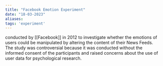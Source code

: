 ```yaml
---
title: "Facebook Emotion Experiment"
date: "18-03-2023"
aliases: 
tags: 'experiment'
---
```


conducted by [[Facebook]] in 2012 to investigate whether the emotions of users could be manipulated by altering the content of their News Feeds. The study was controversial because it was conducted without the informed consent of the participants and raised concerns about the use of user data for psychological research.
